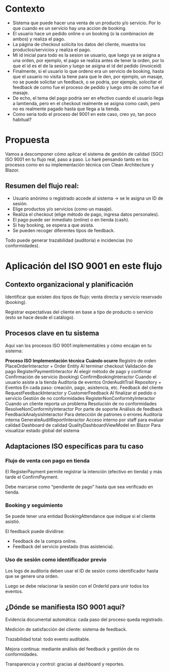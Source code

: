 # Contexto
- Sistema que puede hacer una venta de un producto y/o servicio. Por lo que cuando es un servicio hay una accion de booking.
- El usuario hace un pedido online o un booking (o la combinacion de ambos) y realiza el pago.
- La página de checkout solicita los datos del cliente, muestra los productos/servicios y realiza el pago.
- Mi id inicial para todo es la sesion se usuario, que luego ya se asigna a una orden, por ejemplo, el pago se realiza antes de tener la orden, por lo que el id es el de la sesion y luego se asigna el id del pedido (invoiceid)
- Finalmente, si el usuario lo que ordeno era un servicio de booking, hasta que el usuario no visita la tiene para que le den, por ejemplo, un masaje, no se puede solicitar un feedback, o se podria, por ejemplo, solocitar el feedback de como fue el proceso de pedido y luego otro de como fue el masaje.
- De echo, el tema del pago podria ser en efectivo cuando el usuario llega a lamtienda, pero en el checkout realmente se asigna como cash, pero no es realmente pagado hasta que llega a la tienda.
- Como seria todo el proceso del 9001 en este caso, creo yo, tan poco habitual?

# Propuesta

Vamos a descomponer cómo aplicar el sistema de gestión de calidad (SGC) ISO 9001 en tu flujo real, paso a paso. Lo haré pensando tanto en los procesos como en su implementación técnica con Clean Architecture y Blazor.

## Resumen del flujo real:
- Usuario anónimo o registrado accede al sistema → se le asigna un ID de sesión.
- Elige productos y/o servicios (como un masaje).
- Realiza el checkout (elige método de pago, ingresa datos personales).
- El pago puede ser inmediato (online) o en tienda (cash).
- Si hay booking, se espera a que asista.
- Se pueden recoger diferentes tipos de feedback.

Todo puede generar trazabilidad (auditoría) e incidencias (no conformidades).

# Aplicación del ISO 9001 en este flujo
## Contexto organizacional y planificación
Identificar que existen dos tipos de flujo: venta directa y servicio reservado (booking).

Registrar expectativas del cliente en base a tipo de producto o servicio (esto se hace desde el catálogo).

## Procesos clave en tu sistema
Aquí van los procesos ISO 9001 implementables y cómo encajan en tu sistema:

**Proceso ISO**										**Implementación técnica**										**Cuándo ocurre**
Registro de orden									PlaceOrderInteractor + Order Entity								Al terminar checkout
Validación de pago									RegisterPaymentInteractor										Al elegir método de pago y confirmar
Confirmación de servicio (booking)					ConfirmBookingInteractor										Cuando el usuario asiste a la tienda
Auditoría de eventos								OrderAuditTrail Repository + Eventos							En cada paso: creación, pago, asistencia, etc.
Feedback del cliente								RequestFeedbackInteractor y CustomerFeedback					Al finalizar el pedido o servicio
Gestión de no conformidades							RegisterNonConformityInteractor									Cuando un cliente reporta un problema
Resolución de no conformidades						ResolveNonConformityInteractor									Por parte de soporte
Análisis de feedback								FeedbackAnalysisInteractor										Para detección de patrones o errores
Auditoría interna									GenerateAuditReportInteractor									Acceso interno por staff para evaluar calidad
Dashboard de calidad								QualityDashboardViewModel en Blazor								Para visualizar estado global del sistema

## Adaptaciones ISO específicas para tu caso
### Flujo de venta con pago en tienda
El RegisterPayment permite registrar la intención (efectivo en tienda) y más tarde el ConfirmPayment.

Debe marcarse como “pendiente de pago” hasta que sea verificado en tienda.

### Booking y seguimiento
Se puede tener una entidad BookingAttendance que indique si el cliente asistió.

El feedback puede dividirse:

- Feedback de la compra online.
- Feedback del servicio prestado (tras asistencia).

### Uso de sesión como identificador previo
Los logs de auditoría deben usar el ID de sesión como identificador hasta que se genere una orden.

Luego se debe relacionar la sesión con el OrderId para unir todos los eventos.

## ¿Dónde se manifiesta ISO 9001 aquí?
Evidencia documental automática: cada paso del proceso queda registrado.

Medición de satisfacción del cliente: sistema de feedback.

Trazabilidad total: todo evento auditable.

Mejora continua: mediante análisis del feedback y gestión de no conformidades.

Transparencia y control: gracias al dashboard y reportes.


